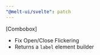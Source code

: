 ```yaml
---
"@melt-ui/svelte": patch
---
```


[Combobox]
- Fix Open/Close Flickering
- Returns a `label` element builder
